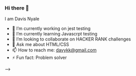 ### Hi there 👋

I am Davis Nyale


- 🔭 I’m currently working on jest testing
- 🌱 I’m currently learning Javascrpt testing
- 👯 I’m looking to collaborate on HACKER RANK challenges
- 💬 Ask me about HTML/CSS 
- 📫 How to reach me: davykk@gmail.com
- ⚡ Fun fact: Problem solver

-->
